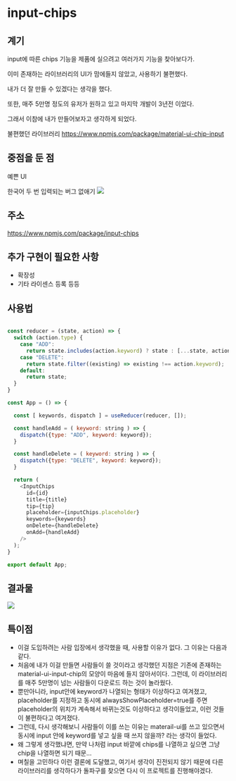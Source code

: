 # input-chips

## 계기
input에 따른 chips 기능을 제품에 실으려고 여러가지 기능을 찾아보다가. 

이미 존재하는 라이브러리의 UI가 맘에들지 않았고, 사용하기 불편했다.

내가 더 잘 만들 수 있겠다는 생각을 했다. 

또한, 매주 5만명 정도의 유저가 원하고 있고 마지막 개발이 3년전 이었다. 

그래서 이참에 내가 만들어보자고 생각하게 되었다. 

불편했던 라이브러리
https://www.npmjs.com/package/material-ui-chip-input
## 중점을 둔 점
예쁜 UI 

한국어 두 번 입력되는 버그 없애기 
![](https://velog.velcdn.com/images/dusdjeks/post/77db6d3b-6be7-4c3c-9ec3-8a0c5b093add/image.gif)

## 주소

https://www.npmjs.com/package/input-chips

## 추가 구현이 필요한 사항

- 확장성
- 기타 라이센스 등록 등등 

## 사용법

```js

const reducer = (state, action) => {
  switch (action.type) {
    case "ADD":
      return state.includes(action.keyword) ? state : [...state, action.keyword];
    case "DELETE":
      return state.filter((existing) => existing !== action.keyword);
    default: 
      return state;
  }
}

const App = () => {

  const [ keywords, dispatch ] = useReducer(reducer, []);

  const handleAdd = ( keyword: string ) => {
    dispatch({type: "ADD", keyword: keyword});
  }

  const handleDelete = ( keyword: string ) => {
    dispatch({type: "DELETE", keyword: keyword});
  }

  return (
    <InputChips 
      id={id}
      title={title} 
      tip={tip}
      placeholder={inputChips.placeholder}
      keywords={keywords}
      onDelete={handleDelete}
      onAdd={handleAdd}
    />
  );
}

export default App;

```

## 결과물

![](https://velog.velcdn.com/images/dusdjeks/post/979bc831-f884-4ec6-8f0c-a85589fc54a2/image.gif)

## 특이점

- 이걸 도입하려는 사람 입장에서 생각했을 때, 사용할 이유가 없다. 그 이유는 다음과 같다. 
- 처음에 내가 이걸 만들면 사람들이 쓸 것이라고 생각했던 지점은 기존에 존재하는 material-ui-input-chip의 모양이 마음에 들지 않아서이다. 그런데, 이 라이브러리를 매주 5만명이 넘는 사람들이 다운로드 하는 것이 놀라웠다. 
- 뿐만아니라, input안에 keyword가 나열되는 형태가 이상하다고 여겨졌고, placeholder를 지정하고 동시에 alwaysShowPlaceholder=true를 주면 placeholder의 위치가 계속해서 바뀌는것도 이상하다고 생각이들었고, 이런 것들이 불편하다고 여겨졌다. 
- 그런데, 다시 생각해보니 사람들이 이를 쓰는 이유는 materail-ui를 쓰고 있으면서 동시에 input 안에 keyword를 넣고 싶을 때 쓰지 않을까? 라는 생각이 들었다.
- 왜 그렇게 생각했냐면, 만약 나처럼 input 바깥에 chips를 나열하고 싶으면 그냥 chip을 나열하면 되기 때문... 
- 며칠을 고민하다 이런 결론에 도달했고, 여기서 생각이 진전되지 않기 때문에 다른 라이브러리를 생각하다가 돌파구를 찾으면 다시 이 프로젝트를 진행해야겠다.